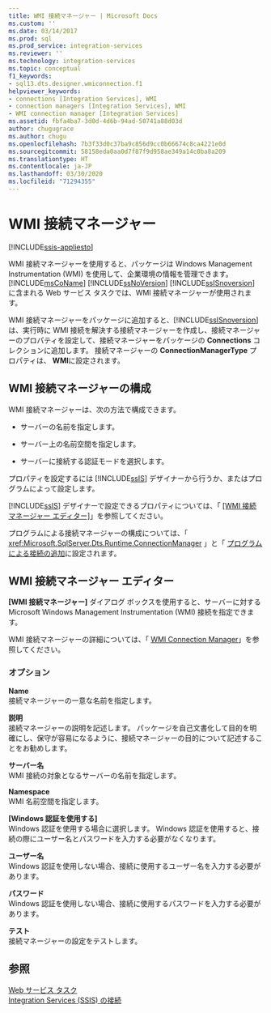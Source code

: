 ```yaml
---
title: WMI 接続マネージャー | Microsoft Docs
ms.custom: ''
ms.date: 03/14/2017
ms.prod: sql
ms.prod_service: integration-services
ms.reviewer: ''
ms.technology: integration-services
ms.topic: conceptual
f1_keywords:
- sql13.dts.designer.wmiconnection.f1
helpviewer_keywords:
- connections [Integration Services], WMI
- connection managers [Integration Services], WMI
- WMI connection manager [Integration Services]
ms.assetid: fbfa4ba7-3d0d-4d6b-94ad-50741a88d03d
author: chugugrace
ms.author: chugu
ms.openlocfilehash: 7b3f33d0c37ba9c856d9cc0b66674c8ca4221e0d
ms.sourcegitcommit: 58158eda0aa0d7f87f9d958ae349a14c0ba8a209
ms.translationtype: HT
ms.contentlocale: ja-JP
ms.lasthandoff: 03/30/2020
ms.locfileid: "71294355"
---
```

# <a name="wmi-connection-manager"></a>WMI 接続マネージャー

[!INCLUDE[ssis-appliesto](../../includes/ssis-appliesto-ssvrpluslinux-asdb-asdw-xxx.md)]


  WMI 接続マネージャーを使用すると、パッケージは Windows Management Instrumentation (WMI) を使用して、企業環境の情報を管理できます。 [!INCLUDE[msCoName](../../includes/msconame-md.md)] [!INCLUDE[ssNoVersion](../../includes/ssnoversion-md.md)] [!INCLUDE[ssISnoversion](../../includes/ssisnoversion-md.md)] に含まれる Web サービス タスクでは、WMI 接続マネージャーが使用されます。  
  
 WMI 接続マネージャーをパッケージに追加すると、[!INCLUDE[ssISnoversion](../../includes/ssisnoversion-md.md)] は、実行時に WMI 接続を解決する接続マネージャーを作成し、接続マネージャーのプロパティを設定して、接続マネージャーをパッケージの **Connections** コレクションに追加します。 接続マネージャーの **ConnectionManagerType** プロパティは、 **WMI**に設定されます。  
  
## <a name="configuration-of-the-wmi-connection-manager"></a>WMI 接続マネージャーの構成  
 WMI 接続マネージャーは、次の方法で構成できます。  
  
-   サーバーの名前を指定します。  
  
-   サーバー上の名前空間を指定します。  
  
-   サーバーに接続する認証モードを選択します。  
  
 プロパティを設定するには [!INCLUDE[ssIS](../../includes/ssis-md.md)] デザイナーから行うか、またはプログラムによって設定します。  
  
 [!INCLUDE[ssIS](../../includes/ssis-md.md)] デザイナーで設定できるプロパティについては、「 [[WMI 接続マネージャー エディター]](../../integration-services/connection-manager/wmi-connection-manager-editor.md)」を参照してください。  
  
 プログラムによる接続マネージャーの構成については、「 <xref:Microsoft.SqlServer.Dts.Runtime.ConnectionManager> 」と「 [プログラムによる接続の追加](../../integration-services/building-packages-programmatically/adding-connections-programmatically.md)に設定されます。  
  
## <a name="wmi-connection-manager-editor"></a>WMI 接続マネージャー エディター
  **[WMI 接続マネージャー]** ダイアログ ボックスを使用すると、サーバーに対する Microsoft Windows Management Instrumentation (WMI) 接続を指定できます。  
  
 WMI 接続マネージャーの詳細については、「 [WMI Connection Manager](../../integration-services/connection-manager/wmi-connection-manager.md)」を参照してください。  
  
### <a name="options"></a>オプション  
 **Name**  
 接続マネージャーの一意な名前を指定します。  
  
 **説明**  
 接続マネージャーの説明を記述します。 パッケージを自己文書化して目的を明確にし、保守が容易になるように、接続マネージャーの目的について記述することをお勧めします。  
  
 **サーバー名**  
 WMI 接続の対象となるサーバーの名前を指定します。  
  
 **Namespace**  
 WMI 名前空間を指定します。  
  
 **[Windows 認証を使用する]**  
 Windows 認証を使用する場合に選択します。 Windows 認証を使用すると、接続の際にユーザー名とパスワードを入力する必要がなくなります。  
  
 **ユーザー名**  
 Windows 認証を使用しない場合、接続に使用するユーザー名を入力する必要があります。  
  
 **パスワード**  
 Windows 認証を使用しない場合、接続に使用するパスワードを入力する必要があります。  
  
 **テスト**  
 接続マネージャーの設定をテストします。  
  
## <a name="see-also"></a>参照  
 [Web サービス タスク](../../integration-services/control-flow/web-service-task.md)   
 [Integration Services &#40;SSIS&#41; の接続](../../integration-services/connection-manager/integration-services-ssis-connections.md)  
